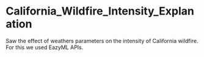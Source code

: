 # California_Wildfire_Intensity_Explanation
Saw the effect of weathers parameters on the intensity of California wildfire. For this we used EazyML APIs.
